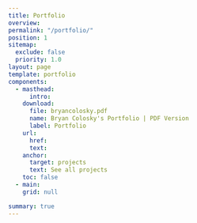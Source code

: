 ```yaml
---
title: Portfolio
overview:
permalink: "/portfolio/"
position: 1
sitemap:
  exclude: false
  priority: 1.0
layout: page
template: portfolio
components:
  - masthead:
      intro:
    download:
      file: bryancolosky.pdf
      name: Bryan Colosky's Portfolio | PDF Version
      label: Portfolio
    url:
      href:
      text:
    anchor:
      target: projects
      text: See all projects
    toc: false
  - main:
    grid: null

summary: true
---
```

